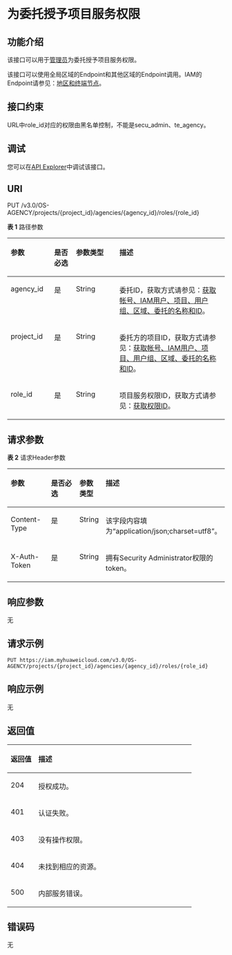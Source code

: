 # 为委托授予项目服务权限<a name="iam_12_0009"></a>

## 功能介绍<a name="zh-cn_topic_0222594326_section1330814491555"></a>

该接口可以用于[管理员](https://support.huaweicloud.com/usermanual-iam/iam_01_0001.html)为委托授予项目服务权限。

该接口可以使用全局区域的Endpoint和其他区域的Endpoint调用。IAM的Endpoint请参见：[地区和终端节点](https://developer.huaweicloud.com/endpoint?IAM)。

## 接口约束<a name="zh-cn_topic_0222594326_section19309184945518"></a>

URL中role\_id对应的权限由黑名单控制，不能是secu\_admin、te\_agency。

## 调试<a name="section7249012877"></a>

您可以在[API Explorer](https://apiexplorer.developer.huaweicloud.com/apiexplorer/doc?product=IAM&api=AssociateAgencyWithProjectPermission)中调试该接口。

## URI<a name="zh-cn_topic_0222594326_section13310184915516"></a>

PUT /v3.0/OS-AGENCY/projects/\{project\_id\}/agencies/\{agency\_id\}/roles/\{role\_id\}

**表 1**  路径参数

<a name="zh-cn_topic_0222594326_table031294913553"></a>
<table><thead align="left"><tr id="zh-cn_topic_0222594326_row12311104955519"><th class="cellrowborder" valign="top" width="20%" id="mcps1.2.5.1.1"><p id="zh-cn_topic_0222594326_p1131218497550"><a name="zh-cn_topic_0222594326_p1131218497550"></a><a name="zh-cn_topic_0222594326_p1131218497550"></a>参数</p>
</th>
<th class="cellrowborder" valign="top" width="10%" id="mcps1.2.5.1.2"><p id="zh-cn_topic_0222594326_p4313124945513"><a name="zh-cn_topic_0222594326_p4313124945513"></a><a name="zh-cn_topic_0222594326_p4313124945513"></a>是否必选</p>
</th>
<th class="cellrowborder" valign="top" width="20%" id="mcps1.2.5.1.3"><p id="zh-cn_topic_0222594326_p13131249175517"><a name="zh-cn_topic_0222594326_p13131249175517"></a><a name="zh-cn_topic_0222594326_p13131249175517"></a>参数类型</p>
</th>
<th class="cellrowborder" valign="top" width="50%" id="mcps1.2.5.1.4"><p id="zh-cn_topic_0222594326_p17313949115511"><a name="zh-cn_topic_0222594326_p17313949115511"></a><a name="zh-cn_topic_0222594326_p17313949115511"></a>描述</p>
</th>
</tr>
</thead>
<tbody><tr id="zh-cn_topic_0222594326_row13121549175511"><td class="cellrowborder" valign="top" width="20%" headers="mcps1.2.5.1.1 "><p id="zh-cn_topic_0222594326_p15314204917553"><a name="zh-cn_topic_0222594326_p15314204917553"></a><a name="zh-cn_topic_0222594326_p15314204917553"></a>agency_id</p>
</td>
<td class="cellrowborder" valign="top" width="10%" headers="mcps1.2.5.1.2 "><p id="zh-cn_topic_0222594326_p1131416496554"><a name="zh-cn_topic_0222594326_p1131416496554"></a><a name="zh-cn_topic_0222594326_p1131416496554"></a>是</p>
</td>
<td class="cellrowborder" valign="top" width="20%" headers="mcps1.2.5.1.3 "><p id="zh-cn_topic_0222594326_p931510494556"><a name="zh-cn_topic_0222594326_p931510494556"></a><a name="zh-cn_topic_0222594326_p931510494556"></a>String</p>
</td>
<td class="cellrowborder" valign="top" width="50%" headers="mcps1.2.5.1.4 "><p id="zh-cn_topic_0222594326_p3315124985510"><a name="zh-cn_topic_0222594326_p3315124985510"></a><a name="zh-cn_topic_0222594326_p3315124985510"></a>委托ID，获取方式请参见：<a href="获取帐号-IAM用户-项目-用户组-区域-委托的名称和ID.md">获取帐号、IAM用户、项目、用户组、区域、委托的名称和ID</a>。</p>
</td>
</tr>
<tr id="zh-cn_topic_0222594326_row1312194918559"><td class="cellrowborder" valign="top" width="20%" headers="mcps1.2.5.1.1 "><p id="zh-cn_topic_0222594326_p53161649145514"><a name="zh-cn_topic_0222594326_p53161649145514"></a><a name="zh-cn_topic_0222594326_p53161649145514"></a>project_id</p>
</td>
<td class="cellrowborder" valign="top" width="10%" headers="mcps1.2.5.1.2 "><p id="zh-cn_topic_0222594326_p1431684920552"><a name="zh-cn_topic_0222594326_p1431684920552"></a><a name="zh-cn_topic_0222594326_p1431684920552"></a>是</p>
</td>
<td class="cellrowborder" valign="top" width="20%" headers="mcps1.2.5.1.3 "><p id="zh-cn_topic_0222594326_p14316174995518"><a name="zh-cn_topic_0222594326_p14316174995518"></a><a name="zh-cn_topic_0222594326_p14316174995518"></a>String</p>
</td>
<td class="cellrowborder" valign="top" width="50%" headers="mcps1.2.5.1.4 "><p id="zh-cn_topic_0222594326_p83171949155510"><a name="zh-cn_topic_0222594326_p83171949155510"></a><a name="zh-cn_topic_0222594326_p83171949155510"></a>委托方的项目ID，获取方式请参见：<a href="获取帐号-IAM用户-项目-用户组-区域-委托的名称和ID.md">获取帐号、IAM用户、项目、用户组、区域、委托的名称和ID</a>。</p>
</td>
</tr>
<tr id="zh-cn_topic_0222594326_row10312104995517"><td class="cellrowborder" valign="top" width="20%" headers="mcps1.2.5.1.1 "><p id="zh-cn_topic_0222594326_p17317154917559"><a name="zh-cn_topic_0222594326_p17317154917559"></a><a name="zh-cn_topic_0222594326_p17317154917559"></a>role_id</p>
</td>
<td class="cellrowborder" valign="top" width="10%" headers="mcps1.2.5.1.2 "><p id="zh-cn_topic_0222594326_p03181490556"><a name="zh-cn_topic_0222594326_p03181490556"></a><a name="zh-cn_topic_0222594326_p03181490556"></a>是</p>
</td>
<td class="cellrowborder" valign="top" width="20%" headers="mcps1.2.5.1.3 "><p id="zh-cn_topic_0222594326_p6318174955516"><a name="zh-cn_topic_0222594326_p6318174955516"></a><a name="zh-cn_topic_0222594326_p6318174955516"></a>String</p>
</td>
<td class="cellrowborder" valign="top" width="50%" headers="mcps1.2.5.1.4 "><p id="zh-cn_topic_0222594326_p20319164975514"><a name="zh-cn_topic_0222594326_p20319164975514"></a><a name="zh-cn_topic_0222594326_p20319164975514"></a>项目服务权限ID，获取方式请参见：<a href="查询权限列表.md">获取权限ID</a>。</p>
</td>
</tr>
</tbody>
</table>

## 请求参数<a name="zh-cn_topic_0222594326_section1432034914552"></a>

**表 2**  请求Header参数

<a name="zh-cn_topic_0222594326_HeaderParameter"></a>
<table><thead align="left"><tr id="zh-cn_topic_0222594326_row123211849145510"><th class="cellrowborder" valign="top" width="20%" id="mcps1.2.5.1.1"><p id="zh-cn_topic_0222594326_p173221949195519"><a name="zh-cn_topic_0222594326_p173221949195519"></a><a name="zh-cn_topic_0222594326_p173221949195519"></a>参数</p>
</th>
<th class="cellrowborder" valign="top" width="20%" id="mcps1.2.5.1.2"><p id="zh-cn_topic_0222594326_p4322144925520"><a name="zh-cn_topic_0222594326_p4322144925520"></a><a name="zh-cn_topic_0222594326_p4322144925520"></a>是否必选</p>
</th>
<th class="cellrowborder" valign="top" width="10%" id="mcps1.2.5.1.3"><p id="zh-cn_topic_0222594326_p1132312499555"><a name="zh-cn_topic_0222594326_p1132312499555"></a><a name="zh-cn_topic_0222594326_p1132312499555"></a>参数类型</p>
</th>
<th class="cellrowborder" valign="top" width="50%" id="mcps1.2.5.1.4"><p id="zh-cn_topic_0222594326_p6323134985517"><a name="zh-cn_topic_0222594326_p6323134985517"></a><a name="zh-cn_topic_0222594326_p6323134985517"></a>描述</p>
</th>
</tr>
</thead>
<tbody><tr id="zh-cn_topic_0222594326_row1732164915512"><td class="cellrowborder" valign="top" width="20%" headers="mcps1.2.5.1.1 "><p id="zh-cn_topic_0222594326_p11323104915553"><a name="zh-cn_topic_0222594326_p11323104915553"></a><a name="zh-cn_topic_0222594326_p11323104915553"></a>Content-Type</p>
</td>
<td class="cellrowborder" valign="top" width="20%" headers="mcps1.2.5.1.2 "><p id="zh-cn_topic_0222594326_p4324144912553"><a name="zh-cn_topic_0222594326_p4324144912553"></a><a name="zh-cn_topic_0222594326_p4324144912553"></a>是</p>
</td>
<td class="cellrowborder" valign="top" width="10%" headers="mcps1.2.5.1.3 "><p id="zh-cn_topic_0222594326_p4324174920552"><a name="zh-cn_topic_0222594326_p4324174920552"></a><a name="zh-cn_topic_0222594326_p4324174920552"></a>String</p>
</td>
<td class="cellrowborder" valign="top" width="50%" headers="mcps1.2.5.1.4 "><p id="zh-cn_topic_0222594326_p1032524911558"><a name="zh-cn_topic_0222594326_p1032524911558"></a><a name="zh-cn_topic_0222594326_p1032524911558"></a>该字段内容填为“application/json;charset=utf8”。</p>
</td>
</tr>
<tr id="zh-cn_topic_0222594326_row11321144965520"><td class="cellrowborder" valign="top" width="20%" headers="mcps1.2.5.1.1 "><p id="zh-cn_topic_0222594326_p332574910556"><a name="zh-cn_topic_0222594326_p332574910556"></a><a name="zh-cn_topic_0222594326_p332574910556"></a>X-Auth-Token</p>
</td>
<td class="cellrowborder" valign="top" width="20%" headers="mcps1.2.5.1.2 "><p id="zh-cn_topic_0222594326_p53255497556"><a name="zh-cn_topic_0222594326_p53255497556"></a><a name="zh-cn_topic_0222594326_p53255497556"></a>是</p>
</td>
<td class="cellrowborder" valign="top" width="10%" headers="mcps1.2.5.1.3 "><p id="zh-cn_topic_0222594326_p1326449105510"><a name="zh-cn_topic_0222594326_p1326449105510"></a><a name="zh-cn_topic_0222594326_p1326449105510"></a>String</p>
</td>
<td class="cellrowborder" valign="top" width="50%" headers="mcps1.2.5.1.4 "><p id="zh-cn_topic_0222594326_p1732617491559"><a name="zh-cn_topic_0222594326_p1732617491559"></a><a name="zh-cn_topic_0222594326_p1732617491559"></a>拥有Security Administrator权限的token。</p>
</td>
</tr>
</tbody>
</table>

## 响应参数<a name="zh-cn_topic_0222594326_section10326849135511"></a>

无

## 请求示例<a name="zh-cn_topic_0222594326_section11327549165514"></a>

```
PUT https://iam.myhuaweicloud.com/v3.0/OS-AGENCY/projects/{project_id}/agencies/{agency_id}/roles/{role_id}
```

## 响应示例<a name="zh-cn_topic_0222594326_section2033014919552"></a>

无

## 返回值<a name="zh-cn_topic_0222594326_section1733113496557"></a>

<a name="zh-cn_topic_0222594326_table1489"></a>
<table><thead align="left"><tr id="zh-cn_topic_0222594326_row6331349115515"><th class="cellrowborder" valign="top" width="15%" id="mcps1.1.3.1.1"><p id="zh-cn_topic_0222594326_p143321949105518"><a name="zh-cn_topic_0222594326_p143321949105518"></a><a name="zh-cn_topic_0222594326_p143321949105518"></a>返回值</p>
</th>
<th class="cellrowborder" valign="top" width="85%" id="mcps1.1.3.1.2"><p id="zh-cn_topic_0222594326_p8333144912553"><a name="zh-cn_topic_0222594326_p8333144912553"></a><a name="zh-cn_topic_0222594326_p8333144912553"></a>描述</p>
</th>
</tr>
</thead>
<tbody><tr id="zh-cn_topic_0222594326_row33318491559"><td class="cellrowborder" valign="top" width="15%" headers="mcps1.1.3.1.1 "><p id="zh-cn_topic_0222594326_p113335498556"><a name="zh-cn_topic_0222594326_p113335498556"></a><a name="zh-cn_topic_0222594326_p113335498556"></a>204</p>
</td>
<td class="cellrowborder" valign="top" width="85%" headers="mcps1.1.3.1.2 "><p id="zh-cn_topic_0222594326_p4333849155516"><a name="zh-cn_topic_0222594326_p4333849155516"></a><a name="zh-cn_topic_0222594326_p4333849155516"></a>授权成功。</p>
</td>
</tr>
<tr id="zh-cn_topic_0222594326_row43321149185515"><td class="cellrowborder" valign="top" width="15%" headers="mcps1.1.3.1.1 "><p id="zh-cn_topic_0222594326_p1433417499552"><a name="zh-cn_topic_0222594326_p1433417499552"></a><a name="zh-cn_topic_0222594326_p1433417499552"></a>401</p>
</td>
<td class="cellrowborder" valign="top" width="85%" headers="mcps1.1.3.1.2 "><p id="zh-cn_topic_0222594326_p933418491559"><a name="zh-cn_topic_0222594326_p933418491559"></a><a name="zh-cn_topic_0222594326_p933418491559"></a>认证失败。</p>
</td>
</tr>
<tr id="zh-cn_topic_0222594326_row2332114914550"><td class="cellrowborder" valign="top" width="15%" headers="mcps1.1.3.1.1 "><p id="zh-cn_topic_0222594326_p333534935519"><a name="zh-cn_topic_0222594326_p333534935519"></a><a name="zh-cn_topic_0222594326_p333534935519"></a>403</p>
</td>
<td class="cellrowborder" valign="top" width="85%" headers="mcps1.1.3.1.2 "><p id="zh-cn_topic_0222594326_p143357492552"><a name="zh-cn_topic_0222594326_p143357492552"></a><a name="zh-cn_topic_0222594326_p143357492552"></a>没有操作权限。</p>
</td>
</tr>
<tr id="zh-cn_topic_0222594326_row1733224916552"><td class="cellrowborder" valign="top" width="15%" headers="mcps1.1.3.1.1 "><p id="zh-cn_topic_0222594326_p163361249115512"><a name="zh-cn_topic_0222594326_p163361249115512"></a><a name="zh-cn_topic_0222594326_p163361249115512"></a>404</p>
</td>
<td class="cellrowborder" valign="top" width="85%" headers="mcps1.1.3.1.2 "><p id="zh-cn_topic_0222594326_p933644995511"><a name="zh-cn_topic_0222594326_p933644995511"></a><a name="zh-cn_topic_0222594326_p933644995511"></a>未找到相应的资源。</p>
</td>
</tr>
<tr id="zh-cn_topic_0222594326_row15332349155512"><td class="cellrowborder" valign="top" width="15%" headers="mcps1.1.3.1.1 "><p id="zh-cn_topic_0222594326_p14337144915510"><a name="zh-cn_topic_0222594326_p14337144915510"></a><a name="zh-cn_topic_0222594326_p14337144915510"></a>500</p>
</td>
<td class="cellrowborder" valign="top" width="85%" headers="mcps1.1.3.1.2 "><p id="zh-cn_topic_0222594326_p153372497557"><a name="zh-cn_topic_0222594326_p153372497557"></a><a name="zh-cn_topic_0222594326_p153372497557"></a>内部服务错误。</p>
</td>
</tr>
</tbody>
</table>

## 错误码<a name="zh-cn_topic_0222594326_section033734995517"></a>

无

